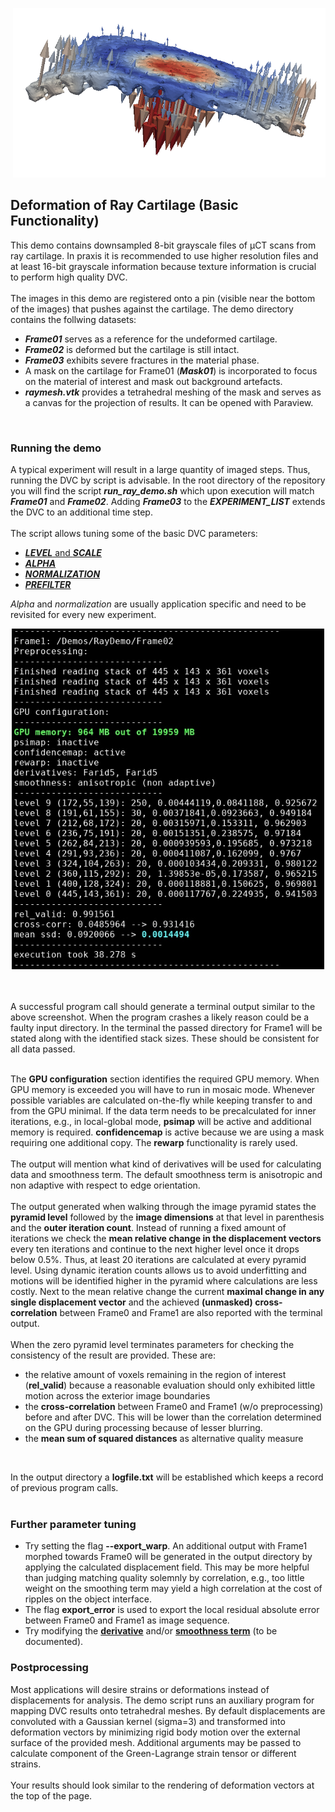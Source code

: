 <p align="right">
  <img src="ray_deformation.png" width="500" title="deformation of ray cartilage">
</p>

## Deformation of Ray Cartilage (Basic Functionality)

This demo contains downsampled 8-bit grayscale files of µCT scans from ray cartilage. 
In praxis it is recommended to use higher resolution files and at least 16-bit grayscale information because texture information is crucial to perform high quality DVC.
<br>
<br>
The images in this demo are registered onto a pin (visible near the bottom of the images) that pushes against the cartilage. The demo directory contains the follwing datasets:
- ***Frame01*** serves as a reference for the undeformed cartilage.
- ***Frame02*** is deformed but the cartilage is still intact.
- ***Frame03*** exhibits severe fractures in the material phase.
- A mask on the cartilage for Frame01 (***Mask01***) is incorporated to focus on the material of interest and mask out background artefacts.
- ***raymesh.vtk*** provides a tetrahedral meshing of the mask and serves as a canvas for the projection of results. It can be opened with Paraview.

<br>

### Running the demo

A typical experiment will result in a large quantity of imaged steps. Thus, running the DVC by script is advisable. 
In the root directory of the repository you will find the script ***run_ray_demo.sh*** which upon execution will match ***Frame01*** and ***Frame02***.
Adding ***Frame03*** to the ***EXPERIMENT_LIST*** extends the DVC to an additional time step.
<br>
<br>
The script allows tuning some of the basic DVC parameters:
<br>
- [***LEVEL*** and ***SCALE***](https://github.com/brunsst/MBS-3D-OptFlow/blob/main/Documentation/gaussian_pyramid.md)
- [***ALPHA***](https://github.com/brunsst/MBS-3D-OptFlow/blob/main/Documentation/smoothing_term.md)
- [***NORMALIZATION***](https://github.com/brunsst/MBS-3D-OptFlow/blob/main/Documentation/intensity_normalization.md)
- [***PREFILTER***](https://github.com/brunsst/MBS-3D-OptFlow/blob/main/Documentation/filtering.md)

*Alpha* and *normalization* are usually application specific and need to be revisited for every new experiment.
<br>

<p align="center">
  <img src="terminal_demo1.png" width="500" title="terminal output">
</p>

<br>
<br>
A successful program call should generate a terminal output similar to the above screenshot. When the program crashes a likely reason could be a faulty input directory. In the terminal the passed directory for Frame1 will be stated along with the identified stack sizes. These should be consistent for all data passed.
<br>
<br>

The **GPU configuration** section identifies the required GPU memory. When GPU memory is exceeded you will have to run in mosaic mode. Whenever possible variables are calculated on-the-fly while keeping transfer to and from the GPU minimal. If the data term needs to be precalculated for inner iterations, e.g., in local-global mode, **psimap** will be active and additional memory is required. **confidencemap** is active because we are using a mask requiring one additional copy. The **rewarp** functionality is rarely used.
<br>
<br>
The output will mention what kind of derivatives will be used for calculating data and smoothness term. The default smoothness term is anisotropic and non adaptive with respect to edge orientation.
<br>
<br>
The output generated when walking through the image pyramid states the **pyramid level** followed by the **image dimensions** at that level in parenthesis and the **outer iteration count**. Instead of running a fixed amount of iterations we check the **mean relative change in the displacement vectors** every ten iterations and continue to the next higher level once it drops below 0.5%. Thus, at least 20 iterations are calculated at every pyramid level. Using dynamic iteration counts allows us to avoid underfitting and motions will be identified higher in the pyramid where calculations are less costly. Next to the mean relative change the current **maximal change in any single displacement vector** and the achieved **(unmasked) cross-correlation** between Frame0 and Frame1 are also reported with the terminal output.
<br>
<br>
When the zero pyramid level terminates parameters for checking the consistency of the result are provided. These are:
- the relative amount of voxels remaining in the region of interest (**rel_valid**) because a reasonable evaluation should only exhibited little motion across the exterior image boundaries
- the **cross-correlation** between Frame0 and Frame1 (w/o preprocessing) before and after DVC. This will be lower than the correlation determined on the GPU during processing because of lesser blurring. 
- the **mean sum of squared distances** as alternative quality measure
<br>

In the output directory a **logfile.txt** will be established which keeps a record of previous program calls.
<br>
<br>

### Further parameter tuning

- Try setting the flag **--export_warp**. An additional output with Frame1 morphed towards Frame0 will be generated in the output directory by applying the calculated displacement field. This may be more helpful than judging matching quality solemnly by correlation, e.g., too little weight on the smoothing term may yield a high correlation at the cost of ripples on the object interface.
- The flag **export_error** is used to export the local residual absolute error between Frame0 and Frame1 as image sequence.
- Try modifying the [**derivative**](https://github.com/brunsst/MBS-3D-OptFlow/blob/main/Documentation/derivatives.md) and/or [**smoothness term**](https://github.com/brunsst/MBS-3D-OptFlow/blob/main/Documentation/smoothing_term.md) (to be documented).

### Postprocessing

Most applications will desire strains or deformations instead of displacements for analysis. The demo script runs an auxiliary program for mapping DVC results onto tetrahedral meshes. By default displacements are convoluted with a Gaussian kernel (sigma=3) and transformed into deformation vectors by minimizing rigid body motion over the external surface of the provided mesh. Additional arguments may be passed to calculate component of the Green-Lagrange strain tensor or different strains.
<br>
<br>
Your results should look similar to the rendering of deformation vectors at the top of the page.


